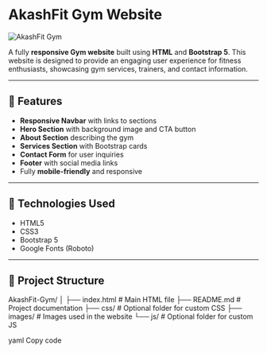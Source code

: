 # AkashFit Gym Website

![AkashFit Gym](https://images.pexels.com/photos/1954524/pexels-photo-1954524.jpeg)

A fully **responsive Gym website** built using **HTML** and **Bootstrap 5**. This website is designed to provide an engaging user experience for fitness enthusiasts, showcasing gym services, trainers, and contact information.

---

## 🔹 Features

- **Responsive Navbar** with links to sections
- **Hero Section** with background image and CTA button
- **About Section** describing the gym
- **Services Section** with Bootstrap cards
- **Contact Form** for user inquiries
- **Footer** with social media links
- Fully **mobile-friendly** and responsive

---

## 🔹 Technologies Used

- HTML5
- CSS3
- Bootstrap 5
- Google Fonts (Roboto)

---

## 🔹 Project Structure

AkashFit-Gym/
│
├── index.html # Main HTML file
├── README.md # Project documentation
├── css/ # Optional folder for custom CSS
├── images/ # Images used in the website
└── js/ # Optional folder for custom JS

yaml
Copy code
